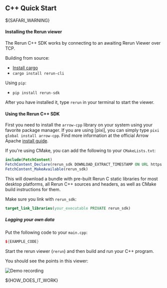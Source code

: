 ## C++ Quick Start

${SAFARI_WARNING}

#### Installing the Rerun viewer
The Rerun C++ SDK works by connecting to an awaiting Rerun Viewer over TCP.

Building from source:
* [Install cargo](https://rustup.rs/)
* `cargo install rerun-cli`

Using `pip`:
* `pip install rerun-sdk`

After you have installed it, type `rerun` in your terminal to start the viewer.


#### Using the Rerun C++ SDK
First you need to install the `arrow-cpp` library on your system using your favorite package manager.
If you are using [pixi], you can simply type `pixi global install arrow-cpp`.
Find more information at the official Arrow Apache [install guide](https://arrow.apache.org/install/).

If you're using CMake, you can add the following to your `CMakeLists.txt`:

```cmake
include(FetchContent)
FetchContent_Declare(rerun_sdk DOWNLOAD_EXTRACT_TIMESTAMP ON URL https://github.com/rerun-io/rerun/releases/download/prerelease/rerun_cpp_sdk.zip) # TODO(#3962): update link
FetchContent_MakeAvailable(rerun_sdk)
```

This will download a bundle with pre-built Rerun C static libraries for most desktop platforms, all Rerun C++ sources and headers, as well as CMake build instructions for them.

Make sure you link with `rerun_sdk`:
```cmake
target_link_libraries(your_executable PRIVATE rerun_sdk)
```

##### Logging your own data

Put the following code to your `main.cpp`:

```cpp
${EXAMPLE_CODE}
```

Start the rerun viewer (`rerun`) and then build and run your C++ program.

You should see the points in this viewer:

![Demo recording](https://static.rerun.io/intro_rust_result/cc780eb9bf014d8b1a68fac174b654931f92e14f/768w.png)

${HOW_DOES_IT_WORK}
